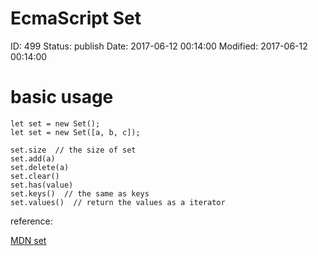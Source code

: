 # EcmaScript Set


ID: 499
Status: publish
Date: 2017-06-12 00:14:00
Modified: 2017-06-12 00:14:00


# basic usage

```
let set = new Set();
let set = new Set([a, b, c]);

set.size  // the size of set
set.add(a)
set.delete(a)
set.clear()
set.has(value)
set.keys()  // the same as keys
set.values()  // return the values as a iterator
```

reference:

[MDN set](https://developer.mozilla.org/en/docs/Web/JavaScript/Reference/Global_Objects/Set)